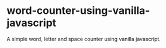 # word-counter-using-vanilla-javascript
A simple word, letter and space counter using vanilla javascript. 
